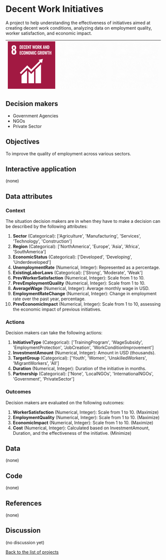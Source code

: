 # Decent Work Initiatives

<!-- Describe the project in one sentence, e.g. A project that... -->
A project to help understanding the effectiveness of initiatives aimed at creating decent work conditions,
analyzing data on employment quality, worker satisfaction, and economic impact.

<!-- Note: using reference-style links to let Jekyll's relative links
convert them to .html in GitHub pages -->
[goal_08_link]: ../goals/goal_08.md

<!-- Insert SDG Icons and links-->
| [![Goal 08](../images/sdgs/E-WEB-Goal-08.png)][goal_08_link] | ![](../images/sdgs/empty.png) | ![](../images/sdgs/empty.png) |
|--------------------------------------------------------------|-------------------------------|-------------------------------|

## Decision makers

<!-- List decision makers that could use this project-->
- Government Agencies
- NGOs
- Private Sector

## Objectives

<!-- Describe the objectives of the project in one sentence -->
To improve the quality of employment across various sectors.

## Interactive application

<!-- Provide a link to the interactive application -->
(none)

## Data attributes

### Context

<!-- Describe the situation decision makers are in when then have to make a decision -->
The situation decision makers are in when they have to make a decision can be described by the following attributes:

1. **Sector** (Categorical): ['Agriculture', 'Manufacturing', 'Services', 'Technology', 'Construction']
2. **Region** (Categorical): ['NorthAmerica', 'Europe', 'Asia', 'Africa', 'SouthAmerica']
3. **EconomicStatus** (Categorical): ['Developed', 'Developing', 'Underdeveloped']
4. **UnemploymentRate** (Numerical, Integer): Represented as a percentage.
5. **ExistingLaborLaws** (Categorical): ['Strong', 'Moderate', 'Weak']
6. **PrevWorkerSatisfaction** (Numerical, Integer): Scale from 1 to 10.
7. **PrevEmploymentQuality** (Numerical, Integer): Scale from 1 to 10.
8. **AverageWage** (Numerical, Integer): Average monthly wage in USD.
9. **EmploymentRateChange** (Numerical, Integer): Change in employment rate over the past year, percentage.
10. **PrevEconomicImpact** (Numerical, Integer): Scale from 1 to 10, assessing the economic impact of previous initiatives.

### Actions

<!-- Describe what the decision makers can do achieve their objectives -->
Decision makers can take the following actions:

1. **InitiativeType** (Categorical): ['TrainingProgram', 'WageSubsidy', 'EmploymentProtection', 'JobCreation', 'WorkConditionImprovement']
2. **InvestmentAmount** (Numerical, Integer): Amount in USD (thousands).
3. **TargetGroup** (Categorical): ['Youth', 'Women', 'UnskilledWorkers', 'MigrantWorkers', 'All']
4. **Duration** (Numerical, Integer): Duration of the initiative in months.
5. **Partnership** (Categorical): ['None', 'LocalNGOs', 'InternationalNGOs', 'Government', 'PrivateSector']

### Outcomes

<!-- Describe the metrics decision makers are trying to optimize, on which they are evaluated -->
Decision makers are evaluated on the following outcomes:

1. **WorkerSatisfaction** (Numerical, Integer): Scale from 1 to 10. (Maximize)
2. **EmploymentQuality** (Numerical, Integer): Scale from 1 to 10. (Maximize)
3. **EconomicImpact** (Numerical, Integer): Scale from 1 to 10. (Maximize)
4. **Cost** (Numerical, Integer): Calculated based on InvestmentAmount, Duration, and the effectiveness of the initiative. (Minimize)
## Data

<!-- Describe the data that is used to evaluate the decisions -->
(none)

## Code

<!-- Point to the repo that contains the code -->
(none)

## References

<!-- Provide a list of references or other resources used in the project -->
(none)

## Discussion

<!-- Provide a link to a space for discussion or comments -->
(no discussion yet)

[Back to the list of projects](../README.md)